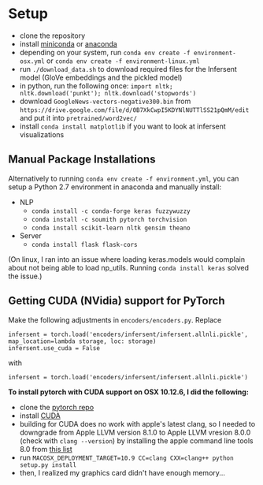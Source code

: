 # Setup

- clone the repository
- install [miniconda](https://conda.io/miniconda.html) or [anaconda](https://www.anaconda.com/download/)
- depending on your system, run `conda env create -f environment-osx.yml` or `conda env create -f environment-linux.yml`
- run `./download_data.sh` to download required files for the Infersent model (GloVe embeddings and the pickled model)
- in python, run the following once: `import nltk; nltk.download('punkt'); nltk.download('stopwords')`
- download `GoogleNews-vectors-negative300.bin` from `https://drive.google.com/file/d/0B7XkCwpI5KDYNlNUTTlSS21pQmM/edit` and put it into `pretrained/word2vec/`
- install `conda install matplotlib` if you want to look at infersent visualizations


## Manual Package Installations

Alternatively to running `conda env create -f environment.yml`, you can setup a Python 2.7 environment in anaconda and manually install:

- NLP
  - `conda install -c conda-forge keras fuzzywuzzy`
  - `conda install -c soumith pytorch torchvision`
  - `conda install scikit-learn nltk gensim theano`
- Server
  - `conda install flask flask-cors`

(On linux, I ran into an issue where loading keras.models would complain about not being able to load np_utils. Running `conda install keras` solved the issue.)

## Getting CUDA (NVidia) support for PyTorch

Make the following adjustments in `encoders/encoders.py`. Replace

```
infersent = torch.load('encoders/infersent/infersent.allnli.pickle', map_location=lambda storage, loc: storage)
infersent.use_cuda = False
```

with 

```
infersent = torch.load('encoders/infersent/infersent.allnli.pickle')
```

**To install pytorch with CUDA support on OSX 10.12.6, I did the following:**

- clone the [pytorch repo](https://github.com/pytorch/pytorch#from-source)
- install [CUDA](https://developer.nvidia.com/cuda-downloads)
- building for CUDA does no work with apple's latest clang, so I needed to downgrade from Apple LLVM version 8.1.0 to Apple LLVM vresion 8.0.0 (check with `clang --version`) by installing the apple command line tools 8.0 from [this list](https://developer.apple.com/download/more/)
- run `MACOSX_DEPLOYMENT_TARGET=10.9 CC=clang CXX=clang++ python setup.py install`
- then, I realized my graphics card didn't have enough memory...
